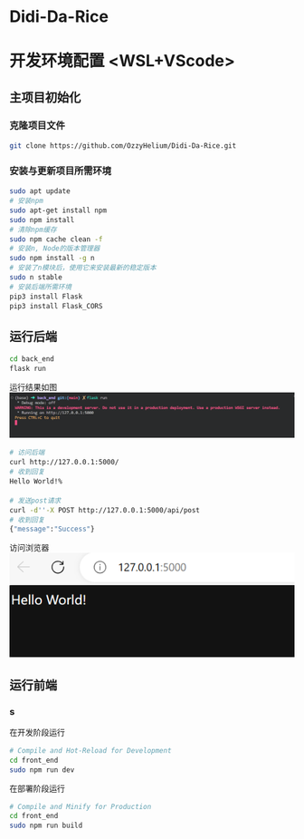 # Didi-Da-Rice 

# 开发环境配置 <WSL+VScode>
## 主项目初始化 
### 克隆项目文件
``` bash
git clone https://github.com/OzzyHelium/Didi-Da-Rice.git 
``` 
### 安装与更新项目所需环境 
``` bash 
sudo apt update
# 安装npm
sudo apt-get install npm
sudo npm install
# 清除npm缓存
sudo npm cache clean -f 
# 安装n, Node的版本管理器
sudo npm install -g n
# 安装了n模块后，使用它来安装最新的稳定版本
sudo n stable
# 安装后端所需环境
pip3 install Flask
pip3 install Flask_CORS
``` 

## 运行后端
``` bash
cd back_end
flask run
```
运行结果如图 
![Alt text](Documents/images/image.png)

``` bash 
# 访问后端
curl http://127.0.0.1:5000/
# 收到回复
Hello World!%

# 发送post请求
curl -d''-X POST http://127.0.0.1:5000/api/post
# 收到回复
{"message":"Success"}
```
访问浏览器 
![Alt text](Documents/images/image-2.png)

## 运行前端 
### s
在开发阶段运行
```sh
# Compile and Hot-Reload for Development
cd front_end
sudo npm run dev
``` 

在部署阶段运行
```sh
# Compile and Minify for Production
cd front_end
sudo npm run build
```
